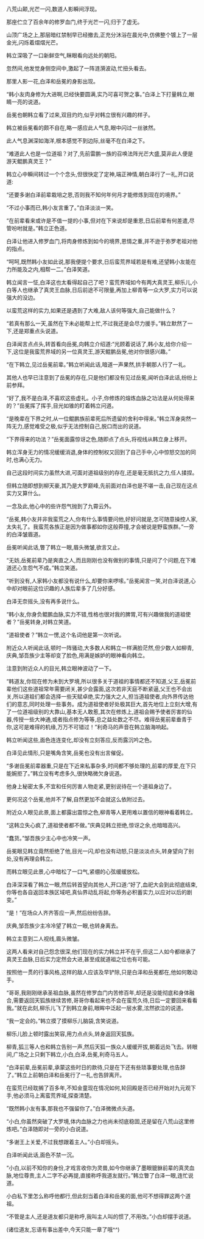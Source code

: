 
八荒山颠,光芒一闪,数道人影瞬间浮现。

那座伫立了百余年的修罗血门,终于光芒一闪,归于了虚无。

山顶广场之上,那层暗红禁制早已经撤去,正充分沐浴在晨光中,仿佛整个镀上了一层金光,闪烁着熠熠光芒。

韩立深吸了一口新鲜空气,眯眼看向远处的朝阳。

忽然间,他发觉身侧空间中,激起了一阵涟漪波动,忙扭头看去。

那里人影一花,白泽和岳冕的身影出现。

“韩小友肉身修为大进啊,已经快要圆满,实乃可喜可贺之事。”白泽上下打量韩立,眼睛一亮的说道。

岳冕也朝韩立看了过来,双目灼灼,似乎对韩立很有兴趣的样子。

韩立被岳冕看的颇不自在,略一感应此人气息,眼中闪过一丝骇然。

此人气息渊深如海洋,根本感觉不到边际,丝毫不在白泽之下。

“难道此人也是一位道祖？对了,先前雷鹏一族的召唤法阵光芒大盛,莫非此人便是游天鲲鹏真灵王？”

韩立心中瞬间转过一个个念头,但很快定了定神,端正神情,朝白泽行了一礼,开口说道:

“还要多谢白泽前辈栽培之恩,否则我不知何年何月才能修炼到现在的境界。”

“不过小事而已,韩小友言重了。”白泽淡淡一笑。

“在前辈看来或许是不值一提的小事,但对在下来说却是重恩,日后前辈有何差遣,尽管吩咐就是。”韩立正色道。

白泽让他进入修罗血门,将肉身修炼到如今的境界,恩情之重,并不逊于弥罗老祖对他的指点。

“呵呵,既然韩小友如此说,那我便提个要求,日后蛮荒界域若是有难,还望韩小友能在力所能及之内,相帮一二。”白泽笑道。

韩立闻言一怔,白泽这也太看得起自己了吧？蛮荒界域如今有两大真灵王,柳乐儿,小白等人也继承了真灵王血脉,日后前途不可限量,再加上柳青等一众大罗,实力可以说强大的没边。

以蛮荒这样的实力,如果还是遇到了大难,敌人该何等强大,自己能做什么？

“若真有那么一天,虽然在下未必能帮上忙,不过我还是会尽力援手。”韩立默然了一下,还是郑重点头说道。

白泽闻言点点头,转首看向岳冕,向韩立介绍道:“光顾着说话了,韩小友,给你介绍一下,这位是我蛮荒界域的另一位真灵王,游天鲲鹏岳冕,他对你很感兴趣。”

“在下韩立,见过岳冕前辈。”韩立听闻此话,暗道一声果然,拱手朝那人行了一礼。

其他人也早已注意到了岳冕的存在,只是他们都没有见过岳冕,闻听白泽此话,纷纷上前参拜。

“好了,我不是白泽,不喜欢这些虚礼。小子,你修炼的熔炼血脉之功法是从何处得来的？”岳冕挥了挥手,目光如锥的盯着韩立问道。

“是晚辈在下界之时,从一位鲲鹏族前辈死后所遗留的舍利中得来。”韩立浑身突然一阵无力,感觉难受之极,似乎无法控制自己,脱口而出的说道。

“下界得来的功法？”岳冕面露惊讶之色,随即点了点头,将视线从韩立身上移开。

韩立浑身无力的情况缓缓消退,身体的控制权又回到了自己手中,心中惊怒交加的同时,也满心无力。

自己这段时间实力虽然大进,可面对道祖级别的存在,还是毫无抵抗之力,任人揉捏。

但韩立随即想到柳天豪,其乃是大罗巅峰,先前面对白泽也是不堪一击,自己现在这点实力又算什么。

一念及此,他心中的些许怨气抛到了九霄云外。

“岳冕,韩小友并非我蛮荒之人,你有什么事情要问他,好好问就是,怎可随意操控人家,太失礼了。我蛮荒各族正是因为做事都如你这般莽撞,才会被说是野蛮族群。”一旁的白泽皱眉道。

岳冕听闻此话,瞥了韩立一眼,眉头微皱,欲言又止。

“无妨,岳冕前辈乃是爽直之人,而且刚刚也没有做别的事情,只是问了个问题,在下难道还心生怨气不成。”韩立笑道。

“听到没有,人家韩小友都没有说什么,却要你来啰嗦。”岳冕闻言一笑,对白泽说道,心中却对眼前这位识趣的人族后辈多了几分好感。

白泽无奈摇头,没有再多说什么。

“韩小友,你身负鲲鹏血脉,实力不错,性格也很对我的脾胃,可有兴趣做我的道祖使者？”岳冕转身,对韩立笑道。

“道祖使者？”韩立一愣,这个名词他是第一次听说。

附近众人听闻此话,顿时一阵骚动,大多数人和韩立一样满脸茫然,但少数人如柳青,庆典,邹吾族少主等却变了脸色,用满是嫉妒的眼神看向韩立。

注意到附近众人的目光,韩立眼神波动了一下。

“韩道友,你现在修为未到大罗境,所以很多关于道祖的事情都还不知道,父王,岳冕前辈他们这些道祖常年需要闭关,甚少会露面,这次若非天庭不断紧逼,父王也不会出关,所以道祖们都会选择一些天赋卓绝,实力强大之人,担当道祖使者,向外界传达他们的意志,同时处理一些事务。成为道祖使者好处极其巨大,首先地位上立刻大增,有了一位道祖级别的大靠山,基本无人敢惹,其次在修炼上,道祖会赐予使者厉害的仙器,传授一些大神通,或者指点修为等等,总之益处数之不尽。难得岳冕前辈垂青于你,这可是难得的机缘,万万不可错过！”利奇马的声音在韩立脑海响起。

韩立听闻这些,面色连连变化,却没有立刻答应,反而露沉吟之色。

白泽见此情形,只是嘴角含笑,岳冕也没有出言催促。

“多谢岳冕前辈器重,只是在下近来私事杂多,时间都不够处理的,前辈的厚爱,在下只能婉拒了。”韩立没有考虑多久,很快略微欠身说道。

他身上秘密太多,不宜和任何厉害人物走紧,更别说待在一个道祖身边了。

更何况这个岳冕,他并不了解,自然更加不会就这么依附过去。

附近众人眼见此景,面上都露出震惊之色,柳青等人更用难以置信的眼神看着韩立。

“这韩立失心疯了,道祖使者都不做。”庆典见韩立拒绝,惊讶之余,也暗暗高兴。

“蠢货。”邹吾族少主心中也冷笑一声。

岳冕眼见韩立竟然拒绝了他,目光一闪,却也没有动怒,只是淡淡点头,转身望向了别处,没有再理会韩立。

而韩立眼见此景,心中暗松了一口气,紧绷的心弦缓缓放松。

白泽深深看了韩立一眼,然后转首望向其他人,开口道:“好了,血祀大会到此彻底结束,你等也各自返回本族区域吧,真仙界动乱将起,你等务必积蓄实力,以应对以后的剧变。”

“是！”在场众人齐齐答应一声,然后纷纷告辞。

庆典,邹吾族少主冷冷望了韩立一眼,也转身离去。

韩立主意到二人视线,眉头微皱。

这两人看来对自己怨念很深,他们现在的实力韩立并不在乎,但这二人如今都继承了真灵王血脉,日后实力定然会大进,甚至成就道祖之位也有可能。

按照他一贯的行事风格,这样的敌人应该及早铲除,只是白泽和岳冕都在,他如何敢动手。

“哥哥,我刚刚继承圣祖血脉,虽然在修罗血门内苦修百年,却还是没能彻底和身体融合,需要返回天狐族继续苦修,哥哥你看起来也不会在蛮荒久待,日后一定要回来看看我。”就在此刻,柳乐儿飞了到韩立身前,眼眸中泛起一层水雾,泫然欲泣的说道。

“我一定会的。”韩立摸了摸柳乐儿脑袋,含笑说道。

柳乐儿脸上顿时露出笑容,用力点点头,转身返回天狐族。

柳青,狐三等人也和韩立告别一声,然后天狐一族众人缓缓开拔,朝着远处飞去。转眼间,广场之上只剩下韩立,小白,白泽,岳冕,利奇马五人。

“白泽前辈,岳冕前辈,承蒙这些时日的款待,只是在下还有些琐事要处理,也告辞了。”韩立上前朝白泽和岳冕行了一礼,也告辞离开。

在蛮荒已经耽搁了百多年,不知金童现在情况如何,轮回殿是否已经开始对九元观下手,他必须马上离蛮荒界域,探查清楚。

“既然韩小友有事,那我也不强留你了。”白泽微微点头道。

“小白,你虽然突破了大罗境,体内血脉之力也尚未彻底稳固,还是留在八荒山这里修炼吧。”白泽随即对一旁的小白说道。

“多谢王上关爱,不过我想跟着主人。”小白却摇头。

白泽听闻此话,面色不禁一沉。

“小白,以前不知你的身份,才戏言收你为灵兽,如今你继承了墨眼貔貅前辈的真灵血脉,地位尊贵,主人二字不必再提,直接称呼我道友就行。”韩立瞥了白泽一眼,连忙说道。

小白私下里怎么称呼他都行,但此刻当着白泽和岳冕的面,他可不想得罪这两个道祖。

“不管是主人,还是道友都只是称呼,我叫主人叫的惯了,不用改。”小白却摆手说道。

(诸位道友,忘语有事出差中,今天只能一章了哦^^)